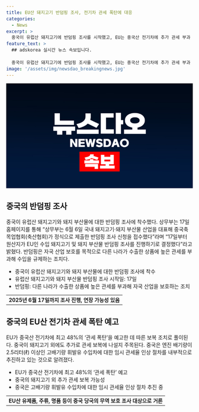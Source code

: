 ```yaml
---
title: EU산 돼지고기 반덤핑 조사, 전기차 관세 폭탄에 대응
categories:
  - News
excerpt: >
  중국이 유럽산 돼지고기에 반덤핑 조사를 시작했고, EU는 중국산 전기차에 추가 관세 부과 예고로 보복 조치를 취할 것으로 풀이된다. 중국 상무부는 17일부터 EU산 돼지고기 반덤핑 조사를 시작했으며, 조사 기간은 2025년 6월 17일까지이지만 필요 시 6개월 연장 가능하다고 밝혔다. 이에 대한 배경으로, EU가 중국산 전기차에 추가 관세 부과를 예고한 것이 있었다. 중국은 돼지고기 외에도 다른 품목에 대한 보복 관세를 검토 중이다. EU산 유제품, 주류, 명품도 중국 당국의 무역 보호 조사 대상에 오르는 것으로 전해졌다.
feature_text: >
  ## adskorea 실시간 뉴스 속보입니다.

  중국이 유럽산 돼지고기에 반덤핑 조사를 시작했고, EU는 중국산 전기차에 추가 관세 부과 예고로 보복 조치를 취할 것으로 풀이된다. 중국 상무부는 17일부터 EU산 돼지고기 반덤핑 조사를 시작했으며, 조사 기간은 2025년 6월 17일까지이지만 필요 시 6개월 연장 가능하다고 밝혔다. 이에 대한 배경으로, EU가 중국산 전기차에 추가 관세 부과를 예고한 것이 있었다. 중국은 돼지고기 외에도 다른 품목에 대한 보복 관세를 검토 중이다. EU산 유제품, 주류, 명품도 중국 당국의 무역 보호 조사 대상에 오르는 것으로 전해졌다.
image: '/assets/img/newsdao_breakingnews.jpg'
---
```


<p><img src="/assets/img/newsdao_breakingnews.jpg" alt="adskorea 속보" /></p>

<h2 data-ke-size="size26">중국의 반덤핑 조사</h2>

<p data-ke-size="size16">중국이 유럽산 돼지고기와 돼지 부산물에 대한 반덤핑 조사에 착수했다. 상무부는 17일 홈페이지를 통해 “상무부는 6월 6일 국내 돼지고기·돼지 부산물 산업을 대표해 중국축목업협회(축산협회)가 정식으로 제출한 반덤핑 조사 신청을 접수했다”라며 “17일부터 원산지가 EU인 수입 돼지고기 및 돼지 부산물 반덤핑 조사를 진행하기로 결정했다”라고 밝혔다. 반덤핑은 자국 산업 보호를 목적으로 다른 나라가 수출한 상품에 높은 관세를 부과해 수입을 규제하는 조치다.</p>

<ul>
  <li>중국이 유럽산 돼지고기와 돼지 부산물에 대한 반덤핑 조사에 착수</li>
  <li>유럽산 돼지고기와 돼지 부산물 반덤핑 조사 시작일: 17일</li>
  <li>반덤핑: 다른 나라가 수출한 상품에 높은 관세를 부과해 자국 산업을 보호하는 조치</li>
</ul>

<table>
  <tr>
    <td style="text-align: center; height: 17px;"><b>2025년 6월 17일까지 조사 진행, 연장 가능성 있음</b></td>
  </tr>
</table>

<h2 data-ke-size="size26">중국의 EU산 전기차 관세 폭탄 예고</h2>

<p data-ke-size="size16">EU가 중국산 전기차에 최고 48%의 ‘관세 폭탄’을 예고한 데 따른 보복 조치로 풀이된다. 중국이 돼지고기 외에도 추가로 관세 보복에 나설지 주목된다. 중국은 엔진 배기량이 2.5리터(ℓ) 이상인 고배기량 휘발유 수입차에 대한 임시 관세율 인상 절차를 내부적으로 추진하고 있는 것으로 알려졌다.</p>

<ul>
  <li>EU가 중국산 전기차에 최고 48%의 ‘관세 폭탄’ 예고</li>
  <li>중국의 돼지고기 외 추가 관세 보복 가능성</li>
  <li>중국은 고배기량 휘발유 수입차에 대한 임시 관세율 인상 절차 추진 중</li>
</ul>

<table>
  <tr>
    <td style="text-align: center; height: 17px;"><b>EU산 유제품, 주류, 명품 등이 중국 당국의 무역 보호 조사 대상으로 거론</b></td>
  </tr>
</table>

